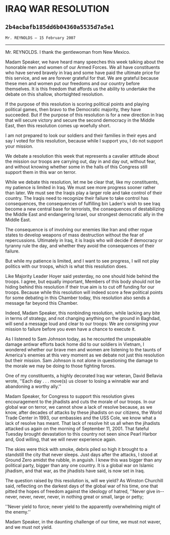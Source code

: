 # IRAQ WAR RESOLUTION
## `2b4acbafb185dd6b04360a5535d7a5e1`
`Mr. REYNOLDS — 15 February 2007`

---


Mr. REYNOLDS. I thank the gentlewoman from New Mexico.

Madam Speaker, we have heard many speeches this week talking about 
the honorable men and women of our Armed Forces. We all have 
constituents who have served bravely in Iraq and some have paid the 
ultimate price for this service, and we are forever grateful for that. 
We are grateful because these men and women put our freedoms and our 
country before themselves. It is this freedom that affords us the 
ability to undertake the debate on this shallow, shortsighted 
resolution.

If the purpose of this resolution is scoring political points and 
playing political games, then bravo to the Democratic majority, they 
have succeeded. But if the purpose of this resolution is for a new 
direction in Iraq that will secure victory and secure the second 
democracy in the Middle East, then this resolution comes up woefully 
short.

I am not prepared to look our soldiers and their families in their 
eyes and say I voted for this resolution, because while I support you, 
I do not support your mission.

We debate a resolution this week that represents a cavalier attitude 
about the mission our troops are carrying out, day in and day out, 
without fear, and without knowing whether some in the halls of this 
Congress still support them in this war on terror.

While we debate this resolution, let me be clear that, like my 
constituents, my patience is limited in Iraq. We must see more progress 
sooner rather than later. We must see the Iraqis play a larger role and 
take control of their country. The Iraqis need to recognize their 
failure to take control has consequences, the consequences of 
fulfilling bin Laden's wish to see Iraq become a new central base for 
terrorists, the consequences of destabilizing the Middle East and 
endangering Israel, our strongest democratic ally in the Middle East.

The consequence is of involving our enemies like Iran and other rogue 
states to develop weapons of mass destruction without the fear of 
repercussions. Ultimately in Iraq, it is Iraqis who will decide if 
democracy or tyranny rule the day, and whether they avoid the 
consequences of their failure.

But while my patience is limited, and I want to see progress, I will 
not play politics with our troops, which is what this resolution does.

Like Majority Leader Hoyer said yesterday, no one should hide behind 
the troops. I agree, but equally important, Members of this body should 
not be hiding behind this resolution if their true aim is to cut off 
funding for our troops. Because while this resolution will indeed score 
a few political points for some debating in this Chamber today, this 
resolution also sends a message far beyond this Chamber.

Indeed, Madam Speaker, this nonbinding resolution, while lacking any 
bite in terms of strategy, and not changing anything on the ground in 
Baghdad, will send a message loud and clear to our troops: We are 
consigning your mission to failure before you even have a chance to 
execute it.

As I listened to Sam Johnson today, as he recounted the unspeakable 
damage antiwar efforts back home did to our soldiers in Vietnam, I 
wondered whether our brave men and women are listening to the taunts of 
America's enemies at this very moment as we debate not just this 
resolution but their mission. Sam Johnson is not alone in questioning 
the damage to the morale we may be doing to those fighting forces.

One of my constituents, a highly decorated Iraq war veteran, David 
Bellavia wrote, ''Each day . . . move(s) us closer to losing a winnable 
war and abandoning a worthy ally.''

Madam Speaker, for Congress to support this resolution gives 
encouragement to the jihadists and cuts the morale of our troops. In 
our global war on terror, we cannot show a lack of resolve because, as 
we know, after decades of attacks by these jihadists on our citizens, 
the World Trade Center in 1993, our embassies and the USS Cole, we know 
what a lack of resolve has meant. That lack of resolve hit us all when 
the jihadists attacked us again on the morning of September 11, 2001. 
That fateful Tuesday brought devastation to this country not seen since 
Pearl Harbor and, God willing, that we will never experience again.

The skies were thick with smoke, debris piled so high it brought to a 
standstill the city that never sleeps. Just days after the attacks, I 
stood at Ground Zero amidst the rubble, in anguish. I knew this was 
bigger than any political party, bigger than any one country. It is a 
global war on Islamic jihadism, and that war, as the jihadists have 
said, is now set in Iraq.

The question raised by this resolution is, will we yield? As Winston 
Churchill said, reflecting on the darkest days of the global war of his 
time, one that pitted the hopes of freedom against the ideology of 
hatred, ''Never give in--never, never, never, never, in nothing great 
or small, large or petty;

''Never yield to force; never yield to the apparently overwhelming 
might of the enemy.''

Madam Speaker, in the daunting challenge of our time, we must not 
waver, and we must not yield.